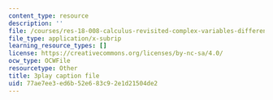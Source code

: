 ```yaml
---
content_type: resource
description: ''
file: /courses/res-18-008-calculus-revisited-complex-variables-differential-equations-and-linear-algebra-fall-2011/77ae7ee3ed6b52e683c92e1d21504de2_l59IX58Wce8.vtt
file_type: application/x-subrip
learning_resource_types: []
license: https://creativecommons.org/licenses/by-nc-sa/4.0/
ocw_type: OCWFile
resourcetype: Other
title: 3play caption file
uid: 77ae7ee3-ed6b-52e6-83c9-2e1d21504de2
---
```

